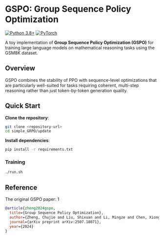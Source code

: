 # GSPO: Group Sequence Policy Optimization

[![Python 3.8+](https://img.shields.io/badge/python-3.8+-blue.svg)](https://www.python.org/downloads/)
[![PyTorch](https://img.shields.io/badge/PyTorch-2.0+-red.svg)](https://pytorch.org/)

A toy implementation of **Group Sequence Policy Optimization (GSPO)** for training large language models on mathematical reasoning tasks using the GSM8K dataset.

## Overview

GSPO combines the stability of PPO with sequence-level optimizations that are particularly well-suited for tasks requiring coherent, multi-step reasoning rather than just token-by-token generation quality.

## Quick Start


**Clone the repository**:
   ```bash
   git clone <repository-url>
   cd simple_GRPO/update
   ```

**Install dependencies**:
   ```bash
   pip install -r requirements.txt
   ```



### Training

```bash
./run.sh
```



## Reference

The original GSPO paper: <mcreference link="https://arxiv.org/abs/2507.18071" index="1">1</mcreference>

```bibtex
@article{zheng2024gspo,
  title={Group Sequence Policy Optimization},
  author={Zheng, Chujie and Liu, Shixuan and Li, Mingze and Chen, Xiong-Hui and Yu, Bowen and Gao, Chang and Dang, Kai and Liu, Yuqiong and Men, Rui and Yang, An and Zhou, Jingren and Lin, Junyang},
  journal={arXiv preprint arXiv:2507.18071},
  year={2024}
}
```
